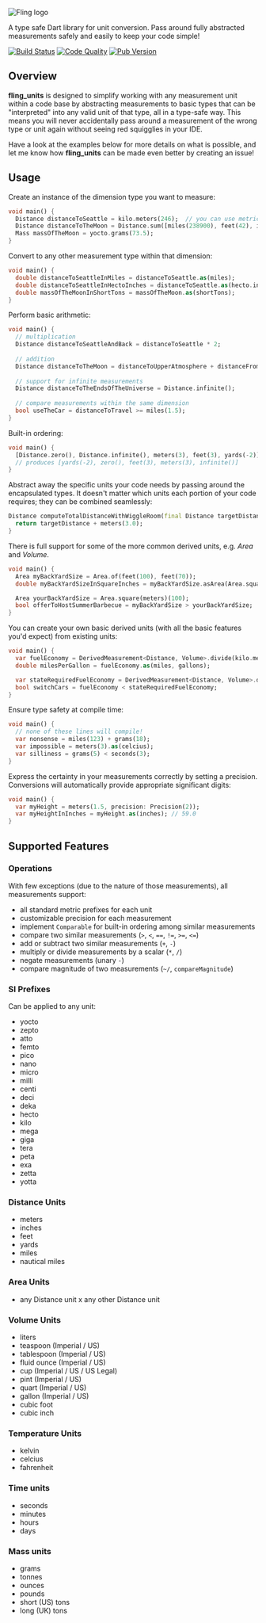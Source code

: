 ![Fling logo](https://f000.backblazeb2.com/file/mongoose-website/fling-title.png)

A type safe Dart library for unit conversion. Pass around fully abstracted measurements safely and easily to keep your
code simple!

[![Build Status](https://img.shields.io/travis/gelbermungo/fling-units/master?style=plastic)](https://travis-ci.com/bitbucket/gelbermungo/fling-units)
[![Code Quality](https://img.shields.io/codacy/grade/749ee1e8ee2e4d26ab57b3256f422e9a?style=plastic)](https://www.codacy.com/bb/gelbermungo/fling-units/dashboard)
[![Pub Version](https://img.shields.io/pub/v/fling_units?style=plastic)](https://pub.dev/packages/fling_units)

## Overview

**fling_units** is designed to simplify working with any measurement unit within a code base by abstracting measurements
to basic types that can be "interpreted" into any valid unit of that type, all in a type-safe way. This means you will
never accidentally pass around a measurement of the wrong type or unit again without seeing red squigglies in your IDE.

Have a look at the examples below for more details on what is possible, and let me know how **fling_units** can be made
even better by creating an issue!

## Usage

Create an instance of the dimension type you want to measure:
```dart
void main() {
  Distance distanceToSeattle = kilo.meters(246);  // you can use metric prefixes with any unit
  Distance distanceToTheMoon = Distance.sum([miles(238900), feet(42), inches(6.3)]);
  Mass massOfTheMoon = yocto.grams(73.5);
}
```

Convert to any other measurement type within that dimension:
```dart
void main() {
  double distanceToSeattleInMiles = distanceToSeattle.as(miles);
  double distanceToSeattleInHectoInches = distanceToSeattle.as(hecto.inches);
  double massOfTheMoonInShortTons = massOfTheMoon.as(shortTons);
}
```

Perform basic arithmetic:
```dart
void main() {
  // multiplication
  Distance distanceToSeattleAndBack = distanceToSeattle * 2;
  
  // addition
  Distance distanceToTheMoon = distanceToUpperAtmosphere + distanceFromAtmosphereToMoon;
  
  // support for infinite measurements
  Distance distanceToTheEndsOfTheUniverse = Distance.infinite();
  
  // compare measurements within the same dimension
  bool useTheCar = distanceToTravel >= miles(1.5);
}
```

Built-in ordering:
```dart
void main() {
  [Distance.zero(), Distance.infinite(), meters(3), feet(3), yards(-2)].sort();
  // produces [yards(-2), zero(), feet(3), meters(3), infinite()]
}
```

Abstract away the specific units your code needs by passing around the encapsulated types. It doesn't matter which units
each portion of your code requires; they can be combined seamlessly:
```dart
Distance computeTotalDistanceWithWiggleRoom(final Distance targetDistance) {
  return targetDistance + meters(3.0);
}
```

There is full support for some of the more common derived units, e.g. *Area* and *Volume*.
```dart
void main() {
  Area myBackYardSize = Area.of(feet(100), feet(70));
  double myBackYardSizeInSquareInches = myBackYardSize.asArea(Area.square(inches));

  Area yourBackYardSize = Area.square(meters)(100);
  bool offerToHostSummerBarbecue = myBackYardSize > yourBackYardSize;
}
```

You can create your own basic derived units (with all the basic features you'd expect) from existing units:
```dart
void main() {
  var fuelEconomy = DerivedMeasurement<Distance, Volume>.divide(kilo.meters(100), liters(6));
  double milesPerGallon = fuelEconomy.as(miles, gallons);

  var stateRequiredFuelEconomy = DerivedMeasurement<Distance, Volume>.divide(inches(24), teaspoons(2));
  bool switchCars = fuelEconomy < stateRequiredFuelEconomy;
}
```

Ensure type safety at compile time:
```dart
void main() {
  // none of these lines will compile!
  var nonsense = miles(123) + grams(18);
  var impossible = meters(3).as(celcius);
  var silliness = grams(5) < seconds(3);
}
```

Express the certainty in your measurements correctly by setting a precision. Conversions will automatically provide
appropriate significant digits:
```dart
void main() {
  var myHeight = meters(1.5, precision: Precision(2));
  var myHeightInInches = myHeight.as(inches); // 59.0
}
```

## Supported Features

### Operations

With few exceptions (due to the nature of those measurements), all measurements support:
  - all standard metric prefixes for each unit
  - customizable precision for each measurement
  - implement `Comparable` for built-in ordering among similar measurements
  - compare two similar measurements (`>`, `<`, `==`, `!=`, `>=`, `<=`)
  - add or subtract two similar measurements (`+`, `-`)
  - multiply or divide measurements by a scalar (`*`, `/`)
  - negate measurements (unary `-`)
  - compare magnitude of two measurements (`~/`, `compareMagnitude`)

### SI Prefixes

Can be applied to any unit:
  - yocto
  - zepto
  - atto
  - femto
  - pico
  - nano
  - micro
  - milli
  - centi
  - deci
  - deka
  - hecto
  - kilo
  - mega
  - giga
  - tera
  - peta
  - exa
  - zetta
  - yotta

### Distance Units

  - meters
  - inches
  - feet
  - yards
  - miles
  - nautical miles

### Area Units

  - any Distance unit x any other Distance unit

### Volume Units

  - liters
  - teaspoon (Imperial / US)
  - tablespoon (Imperial / US)
  - fluid ounce (Imperial / US)
  - cup (Imperial / US / US Legal)
  - pint (Imperial / US)
  - quart (Imperial / US)
  - gallon (Imperial / US)
  - cubic foot
  - cubic inch

### Temperature Units

  - kelvin
  - celcius
  - fahrenheit

### Time units

  - seconds
  - minutes
  - hours
  - days

### Mass units

  - grams
  - tonnes
  - ounces
  - pounds
  - short (US) tons
  - long (UK) tons
